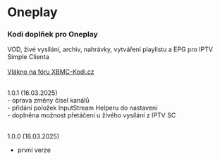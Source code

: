 <h1>Oneplay</h1>
<p>
<h3>Kodi doplňek pro Oneplay</h3>
<p>
VOD, živé vysílání, archiv, nahrávky, vytváření playlistu a EPG pro IPTV Simple Clienta<br><br>
<a href="https://www.xbmc-kodi.cz/prispevek-oneplay">Vlákno na fóru XBMC-Kodi.cz</a><br><br>
</p>
<p>
1.0.1 (16.03.2025)<br>
- oprava změny čísel kanálů<br>
- přidání položek InputStream Helperu do nastavení<br>
- doplněna možnost přetáčení u živého vysílání z IPTV SC<br><br>

1.0.0 (16.03.2025)<br>
- první verze<br><br>
</p>
